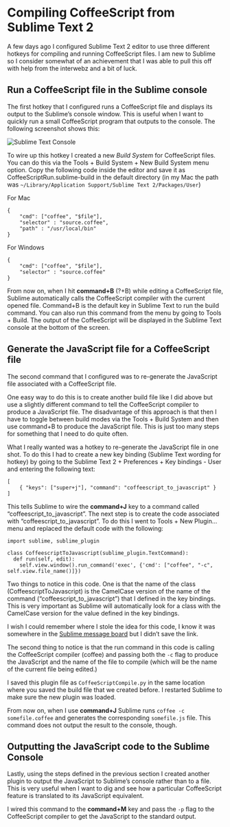 # Compiling CoffeeScript from Sublime Text 2
A few days ago I configured Sublime Text 2 editor to use three different hotkeys for compiling and running CoffeeScript files. I am new to Sublime so I consider somewhat of an achievement that I was able to pull this off with help from the interwebz and a bit of luck.

## Run a CoffeeScript file in the Sublime console

The first hotkey that I configured runs a CoffeeScript file and displays its output to the Sublime’s console window. This is useful when I want to quickly run a small CoffeeScript program that outputs to the console. The following screenshot shows this:

![Sublime Text Console](https://hectorcorrea.com/images/sublimetextconsole.png)

To wire up this hotkey I created a new *Build System* for CoffeeScript files. You can do this via the Tools + Build System + New Build System menu option. Copy the following code inside the editor and save it as CoffeeScriptRun.sublime-build in the default directory (in my Mac the path was `~/Library/Application Support/Sublime Text 2/Packages/User`)

For Mac

```code
{
    "cmd": ["coffee", "$file"],
    "selector" : "source.coffee",
    "path" : "/usr/local/bin"
}
```

For Windows

```code
{
    "cmd": ["coffee", "$file"],
    "selector" : "source.coffee"
}
```

From now on, when I hit **command+B** (?+B) while editing a CoffeeScript file, Sublime automatically calls the CoffeeScript compiler with the current opened file. Command+B is the default key in Sublime Text to run the build command. You can also run this command from the menu by going to Tools + Build. The output of the CoffeeScript will be displayed in the Sublime Text console at the bottom of the screen.


## Generate the JavaScript file for a CoffeeScript file

The second command that I configured was to re-generate the JavaScript file associated with a CoffeeScript file. 

One easy way to do this is to create another build file like I did above but use a slightly different command to tell the CoffeeScript compiler to produce a JavaScript file. The disadvantage of this approach is that then I have to toggle between build modes via the Tools + Build System and then use command+B to produce the JavaScript file. This is just too many steps for something that I need to do quite often.

What I really wanted was a hotkey to re-generate the JavaScript file in one shot. To do this I had to create a new key binding (Sublime Text wording for hotkey) by going to the Sublime Text 2 + Preferences + Key bindings - User and entering the following text:

```code
[
    { "keys": ["super+j"], "command": "coffeescript_to_javascript" }
]
```

This tells Sublime to wire the **command+J** key to a command called “coffeescript_to_javascript”. The next step is to create the code associated with “coffeescript_to_javascript”. To do this I went to Tools + New Plugin... menu and replaced the default code with the following:

```code
import sublime, sublime_plugin

class CoffeescriptToJavascript(sublime_plugin.TextCommand):
  def run(self, edit):
    self.view.window().run_command('exec', {'cmd': ["coffee", "-c", self.view.file_name()]})
```

Two things to notice in this code. One is that the name of the class (CoffeescriptToJavascript) is the CamelCase version of the name of the command (“coffeescript_to_javascript”) that I defined in the key bindings. This is very important as Sublime will automatically look for a class with the CamelCase version for the value defined in the key bindings.

I wish I could remember where I stole the idea for this code, I know it was somewhere in the [Sublime message board](http://www.sublimetext.com/forum/) but I didn’t save the link.

The second thing to notice is that the run command in this code is calling the CoffeeScript compiler (coffee) and passing both the `-c` flag to produce the JavaScript and the name of the file to compile (which will be the name of the current file being edited.) 

I saved this plugin file as `CoffeeScriptCompile.py` in the same location where you saved the build file that we created before. I restarted Sublime to make sure the new plugin was loaded.

From now on, when I use **command+J** Sublime runs `coffee -c somefile.coffee` and generates the corresponding `somefile.js` file. This command does not output the result to the console, though. 


## Outputting the JavaScript code to the Sublime Console

Lastly, using the steps defined in the previous section I created another plugin to output the JavaScript to Sublime’s console rather than to a file. This is very useful when I want to dig and see how a particular CoffeeScript feature is translated to its JavaScript equivalent. 

I wired this command to the **command+M** key and pass the `-p` flag to the CoffeeScript compiler to get the JavaScript to the standard output.